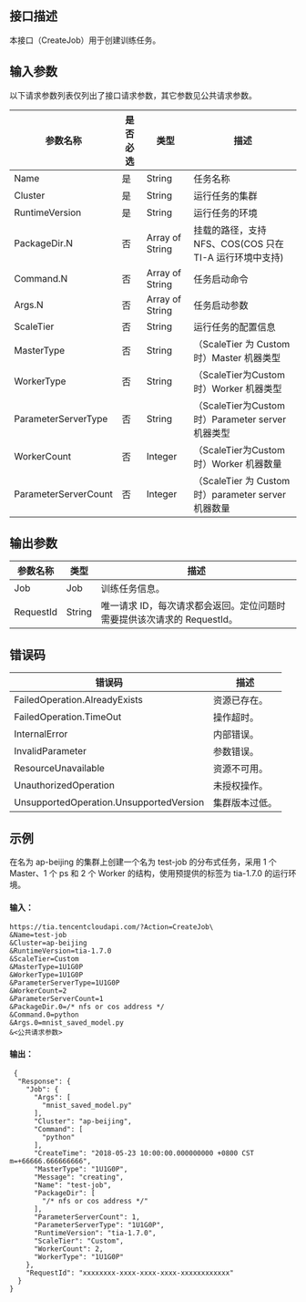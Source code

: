 ## 接口描述
本接口（CreateJob）用于创建训练任务。

## 输入参数
以下请求参数列表仅列出了接口请求参数，其它参数见公共请求参数。

| 参数名称 | 是否必选 | 类型 | 描述 |
|---|---|---|---|
| Name | 是 | String | 任务名称 |
| Cluster | 是 | String | 运行任务的集群 |
| RuntimeVersion | 是 | String | 运行任务的环境 | 
| PackageDir.N | 否 | Array of String | 挂载的路径，支持 NFS、COS(COS 只在 TI-A 运行环境中支持) |
| Command.N | 否 | Array of String | 任务启动命令 |
| Args.N | 否 | Array of String | 任务启动参数  |
| ScaleTier | 否 | String |  运行任务的配置信息 |
| MasterType | 否 | String |（ScaleTier 为 Custom 时）Master 机器类型 |
| WorkerType | 否 | String |（ScaleTier为Custom时）Worker 机器类型 |
| ParameterServerType | 否 | String |（ScaleTier为Custom时）Parameter server 机器类型 |
| WorkerCount | 否 | Integer |（ScaleTier为Custom时）Worker 机器数量|
| ParameterServerCount | 否 | Integer |（ScaleTier 为 Custom 时）parameter server 机器数量| 

## 输出参数
| 参数名称 | 类型 | 描述 |
|---|---|---|
| Job | Job | 训练任务信息。|
| RequestId | String| 唯一请求 ID，每次请求都会返回。定位问题时需要提供该次请求的 RequestId。|
## 错误码
|错误码|描述|
|---|---|
| FailedOperation.AlreadyExists | 资源已存在。|
| FailedOperation.TimeOut | 操作超时。|
| InternalError | 内部错误。|
| InvalidParameter | 参数错误。|
| ResourceUnavailable | 资源不可用。|
| UnauthorizedOperation | 未授权操作。|
| UnsupportedOperation.UnsupportedVersion| 集群版本过低。|
## 示例
在名为 ap-beijing 的集群上创建一个名为 test-job 的分布式任务，采用 1 个 Master、1 个 ps 和 2 个 Worker 的结构，使用预提供的标签为 tia-1.7.0 的运行环境。

#### 输入：
```
https://tia.tencentcloudapi.com/?Action=CreateJob\
&Name=test-job
&Cluster=ap-beijing
&RuntimeVersion=tia-1.7.0
&ScaleTier=Custom
&MasterType=1U1G0P
&WorkerType=1U1G0P
&ParameterServerType=1U1G0P
&WorkerCount=2
&ParameterServerCount=1
&PackageDir.0=/* nfs or cos address */
&Command.0=python
&Args.0=mnist_saved_model.py
&<公共请求参数>
```
#### 输出：
```
 {
  "Response": {
    "Job": {
      "Args": [
        "mnist_saved_model.py"
      ],
      "Cluster": "ap-beijing",
      "Command": [
        "python"
      ],
      "CreateTime": "2018-05-23 10:00:00.000000000 +0800 CST m=+66666.666666666",
      "MasterType": "1U1G0P",
      "Message": "creating",
      "Name": "test-job",
      "PackageDir": [
        "/* nfs or cos address */"
      ],
      "ParameterServerCount": 1,
      "ParameterServerType": "1U1G0P",
      "RuntimeVersion": "tia-1.7.0",
      "ScaleTier": "Custom",
      "WorkerCount": 2,
      "WorkerType": "1U1G0P"
    },
    "RequestId": "xxxxxxxx-xxxx-xxxx-xxxx-xxxxxxxxxxxx"
  }
}
```